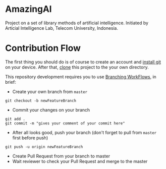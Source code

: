 # AmazingAI
Project on a set of library methods of artificial intelligence.
Initiated by Articial Intelligence Lab, Telecom University, Indonesia.

# Contribution Flow
The first thing you should do is of course to create an account and [install git](https://git-scm.com/book/en/v2/Getting-Started-Installing-Git) on your device.
After that, [clone](https://git-scm.com/book/en/v2/Git-Basics-Getting-a-Git-Repository) this project to the your own directory.

This repository development requires you to use [Branching WorkFlows](https://git-scm.com/book/en/v2/Git-Branching-Branching-Workflows), in brief:

- Create your own branch from `master`
```
git checkout -b newFeatureBranch
```
- Commit your changes on your branch
```
git add .
git commit -m "gives your comment of your commit here"
```
- After all looks good, push your branch (don't forget to pull from `master` first before push)
```
git push -u origin newFeatureBranch
```
- Create Pull Request from your branch to master
- Wait reviewer to check your Pull Request and merge to the master
